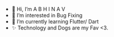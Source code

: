 - 👋 Hi, I’m A B H I N A V
- 👀 I’m interested in Bug Fixing
- 🌱 I’m currently learning Flutter/ Dart
- ✨ Technology and Dogs are my Fav <3.

<!---
mygitt1/mygitt1 is a ✨ special ✨ repository because its `README.md` (this file) appears on your GitHub profile.
You can click the Preview link to take a look at your changes.
--->
